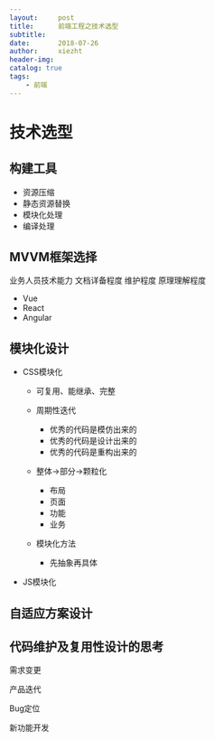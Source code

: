 ```yaml
---
layout:     post
title:      前端工程之技术选型
subtitle:   
date:       2018-07-26
author:     xiezht
header-img: 
catalog: true
tags: 
    - 前端
---
```


# 技术选型

## 构建工具

* 资源压缩
* 静态资源替换
* 模块化处理
* 编译处理

## MVVM框架选择

业务人员技术能力
文档详备程度
维护程度
原理理解程度

* Vue
* React
* Angular

## 模块化设计

* CSS模块化

    + 可复用、能继承、完整

    + 周期性迭代

        - 优秀的代码是模仿出来的
        - 优秀的代码是设计出来的
        - 优秀的代码是重构出来的

    + 整体->部分->颗粒化
        - 布局
        - 页面
        - 功能
        - 业务

    + 模块化方法
        - 先抽象再具体

* JS模块化

## 自适应方案设计


## 代码维护及复用性设计的思考

需求变更

产品迭代

Bug定位

新功能开发

